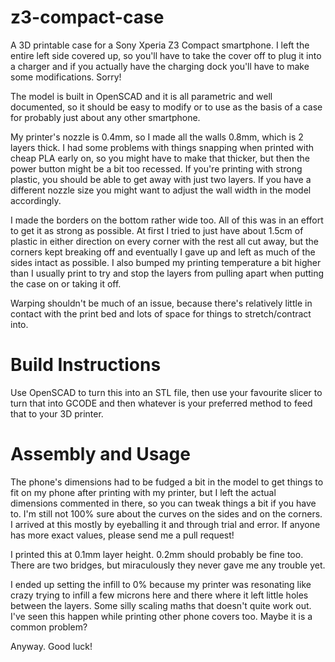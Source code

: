 # z3-compact-case

A 3D printable case for a Sony Xperia Z3 Compact smartphone. I left the entire
left side covered up, so you'll have to take the cover off to plug it into a
charger and if you actually have the charging dock you'll have to make some
modifications. Sorry!

The model is built in OpenSCAD and it is all parametric and well documented, so
it should be easy to modify or to use as the basis of a case for probably just
about any other smartphone.

My printer's nozzle is 0.4mm, so I made all the walls 0.8mm, which is 2 layers
thick. I had some problems with things snapping when printed with cheap PLA
early on, so you might have to make that thicker, but then the power button
might be a bit too recessed. If you're printing with strong plastic, you should
be able to get away with just two layers. If you have a different nozzle size
you might want to adjust the wall width in the model accordingly.

I made the borders on the bottom rather wide too. All of this was in an effort
to get it as strong as possible. At first I tried to just have about 1.5cm of
plastic in either direction on every corner with the rest all cut away, but the
corners kept breaking off and eventually I gave up and left as much of the
sides intact as possible. I also bumped my printing temperature a bit higher
than I usually print to try and stop the layers from pulling apart when putting
the case on or taking it off.

Warping shouldn't be much of an issue, because there's relatively little in
contact with the print bed and lots of space for things to stretch/contract
into.

# Build Instructions

Use OpenSCAD to turn this into an STL file, then use your favourite slicer to
turn that into GCODE and then whatever is your preferred method to feed that to
your 3D printer.

# Assembly and Usage

The phone's dimensions had to be fudged a bit in the model to get things to fit
on my phone after printing with my printer, but I left the actual dimensions
commented in there, so you can tweak things a bit if you have to. I'm still not
100% sure about the curves on the sides and on the corners. I arrived at this
mostly by eyeballing it and through trial and error. If anyone has more exact
values, please send me a pull request!

I printed this at 0.1mm layer height. 0.2mm should probably be fine too. There
are two bridges, but miraculously they never gave me any trouble yet.

I ended up setting the infill to 0% because my printer was resonating like
crazy trying to infill a few microns here and there where it left little holes
between the layers. Some silly scaling maths that doesn't quite work out. I've
seen this happen while printing other phone covers too. Maybe it is a common
problem?

Anyway. Good luck!

